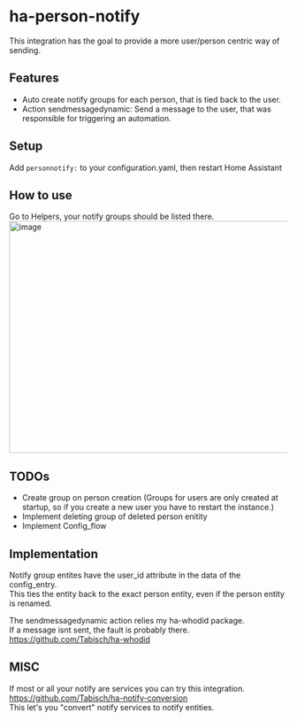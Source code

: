 # ha-person-notify

This integration has the goal to provide a more user/person centric way of sending. 

## Features
- Auto create notify groups for each person, that is tied back to the user.
- Action sendmessagedynamic: Send a message to the user, that was responsible for triggering an automation.

## Setup
Add `personnotify:` to your configuration.yaml, then restart Home Assistant

## How to use
Go to Helpers, your notify groups should be listed there.
<img width="1368" height="419" alt="image" src="https://github.com/user-attachments/assets/0403f463-f539-4f94-9bdd-f5a70713b07c" />


## TODOs
- Create group on person creation (Groups for users are only created at startup, so if you create a new user you have to restart the instance.)
- Implement deleting group of deleted person enitity
- Implement Config_flow

## Implementation
Notify group entites have the user_id attribute in the data of the config_entry. \
This ties the entity back to the exact person entity, even if the person entity is renamed.

The sendmessagedynamic action relies my ha-whodid package. \
If a message isnt sent, the fault is probably there. \
https://github.com/Tabisch/ha-whodid

## MISC
If most or all your notify are services you can try this integration. \
https://github.com/Tabisch/ha-notify-conversion \
This let's you "convert" notify services to notify entities.
